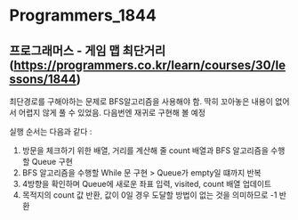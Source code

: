 # Programmers_1844
## 프로그래머스 - 게임 맵 최단거리(https://programmers.co.kr/learn/courses/30/lessons/1844)
최단경로를 구해야하는 문제로 BFS알고리즘을 사용해야 함.
딱히 꼬아놓은 내용이 없어서 어렵지 않게 풀 수 있었음.
다음번엔 재귀로 구현해 볼 예정

실행 순서는 다음과 같다 : 
1. 방문을 체크하기 위한 배열, 거리를 계산해 줄 count 배열과 BFS 알고리즘을 수행할 Queue 구현
2. BFS 알고리즘을 수행할 While 문 구현 > Queue가 empty일 떄까지 반복
3. 4방향을 확인하며 Queue에 새로운 좌표 입력, visited, count 배열 업데이트
4. 목적지의 count 값 반환, 값이 0일 경우 도달할 방법이 없는 것을 의미하므로 -1 반환

